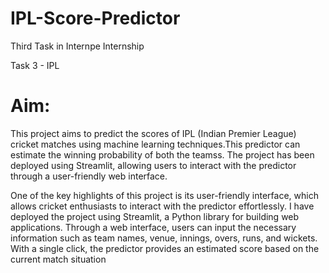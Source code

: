 # IPL-Score-Predictor

Third Task in Internpe Internship

Task 3 - IPL 

# Aim: 

This project aims to predict the scores of IPL (Indian Premier League) cricket matches using machine learning techniques.This predictor can estimate the winning probability of both the teamss. The project has been deployed using Streamlit, allowing users to interact with the predictor through a user-friendly web interface.

One of the key highlights of this project is its user-friendly interface, which allows cricket enthusiasts to interact with the predictor effortlessly. I have deployed the project using Streamlit, a Python library for building web applications. Through a web interface, users can input the necessary information such as team names, venue, innings, overs, runs, and wickets. With a single click, the predictor provides an estimated score based on the current match situation
